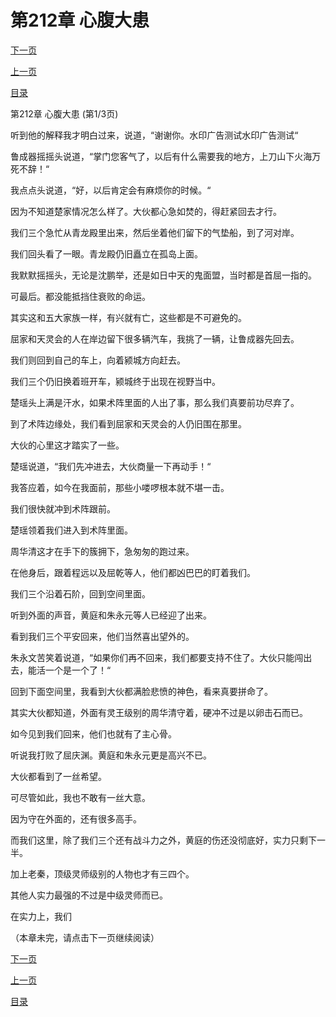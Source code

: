 <h1>第212章   心腹大患</h1>
            <div><p><a href="./634_%E7%AC%AC212%E7%AB%A0_%E5%BF%83%E8%85%B9%E5%A4%A7%E6%82%A3.md">下一页</a></p><p><a href="./632_%E7%AC%AC211%E7%AB%A0_%E8%BF%87%E6%B2%B3%E6%8B%86%E6%A1%A5.md">上一页</a></p><p><a href="../">目录</a></p></div>
            <div><p>第212章   心腹大患 (第1/3页)</p><p>听到他的解释我才明白过来，说道，“谢谢你。水印广告测试水印广告测试“</p><p>鲁成器摇摇头说道，“掌门您客气了，以后有什么需要我的地方，上刀山下火海万死不辞！“</p><p>我点点头说道，“好，以后肯定会有麻烦你的时候。“</p><p>因为不知道楚家情况怎么样了。大伙都心急如焚的，得赶紧回去才行。</p><p>我们三个急忙从青龙殿里出来，然后坐着他们留下的气垫船，到了河对岸。</p><p>我们回头看了一眼。青龙殿仍旧矗立在孤岛上面。</p><p>我默默摇摇头，无论是沈鹏举，还是如日中天的鬼面盟，当时都是首屈一指的。</p><p>可最后。都没能抵挡住衰败的命运。</p><p>其实这和五大家族一样，有兴就有亡，这些都是不可避免的。</p><p>屈家和天灵会的人在岸边留下很多辆汽车，我挑了一辆，让鲁成器先回去。</p><p>我们则回到自己的车上，向着颍城方向赶去。</p><p>我们三个仍旧换着班开车，颍城终于出现在视野当中。</p><p>楚瑶头上满是汗水，如果术阵里面的人出了事，那么我们真要前功尽弃了。</p><p>到了术阵边缘处，我们看到屈家和天灵会的人仍旧围在那里。</p><p>大伙的心里这才踏实了一些。</p><p>楚瑶说道，“我们先冲进去，大伙商量一下再动手！“</p><p>我答应着，如今在我面前，那些小喽啰根本就不堪一击。</p><p>我们很快就冲到术阵跟前。</p><p>楚瑶领着我们进入到术阵里面。</p><p>周华清这才在手下的簇拥下，急匆匆的跑过来。</p><p>在他身后，跟着程远以及屈乾等人，他们都凶巴巴的盯着我们。</p><p>我们三个沿着石阶，回到空间里面。</p><p>听到外面的声音，黄庭和朱永元等人已经迎了出来。</p><p>看到我们三个平安回来，他们当然喜出望外的。</p><p>朱永文苦笑着说道，“如果你们再不回来，我们都要支持不住了。大伙只能闯出去，能活一个是一个了！“</p><p>回到下面空间里，我看到大伙都满脸悲愤的神色，看来真要拼命了。</p><p>其实大伙都知道，外面有灵王级别的周华清守着，硬冲不过是以卵击石而已。</p><p>如今见到我们回来，他们也就有了主心骨。</p><p>听说我打败了屈庆渊。黄庭和朱永元更是高兴不已。</p><p>大伙都看到了一丝希望。</p><p>可尽管如此，我也不敢有一丝大意。</p><p>因为守在外面的，还有很多高手。</p><p>而我们这里，除了我们三个还有战斗力之外，黄庭的伤还没彻底好，实力只剩下一半。</p><p>加上老秦，顶级灵师级别的人物也才有三四个。</p><p>其他人实力最强的不过是中级灵师而已。</p><p>在实力上，我们</p><p>（本章未完，请点击下一页继续阅读）</p></div>
            <div><p><a href="./634_%E7%AC%AC212%E7%AB%A0_%E5%BF%83%E8%85%B9%E5%A4%A7%E6%82%A3.md">下一页</a></p><p><a href="./632_%E7%AC%AC211%E7%AB%A0_%E8%BF%87%E6%B2%B3%E6%8B%86%E6%A1%A5.md">上一页</a></p><p><a href="../">目录</a></p></div>